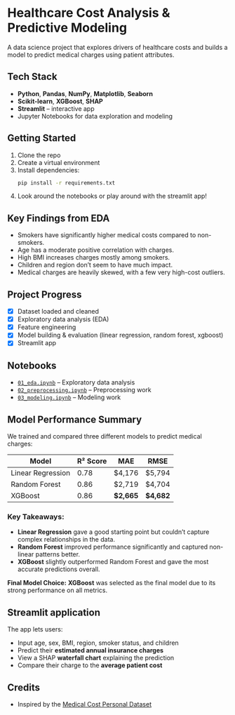# Healthcare Cost Analysis & Predictive Modeling

A data science project that explores drivers of healthcare costs and builds a model to predict medical charges using patient attributes.

## Tech Stack
- **Python**, **Pandas**, **NumPy**, **Matplotlib**, **Seaborn**
- **Scikit-learn**, **XGBoost**, **SHAP**
- **Streamlit** – interactive app 
- Jupyter Notebooks for data exploration and modeling

## Getting Started
1. Clone the repo
2. Create a virtual environment
3. Install dependencies:  
   ```bash
   pip install -r requirements.txt
4. Look around the notebooks or play around with the streamlit app!

## Key Findings from EDA

- Smokers have significantly higher medical costs compared to non-smokers.
- Age has a moderate positive correlation with charges.
- High BMI increases charges mostly among smokers.
- Children and region don’t seem to have much impact.
- Medical charges are heavily skewed, with a few very high-cost outliers.

## Project Progress

- [x] Dataset loaded and cleaned
- [x] Exploratory data analysis (EDA)
- [x] Feature engineering
- [x] Model building & evaluation (linear regression, random forest, xgboost)
- [x] Streamlit app 

## Notebooks

- [`01_eda.ipynb`](./notebooks/01_eda.ipynb) – Exploratory data analysis
- [`02_preprocessing.ipynb`](./notebooks/02_preprocessing.ipynb) – Preprocessing work
- [`03_modeling.ipynb`](./notebooks/03_modeling.ipynb) – Modeling work

## Model Performance Summary

We trained and compared three different models to predict medical charges:

| Model              | R² Score | MAE      | RMSE     |
|-------------------|----------|----------|----------|
| Linear Regression | 0.78     | $4,176   | $5,794   |
| Random Forest     | 0.86     | $2,719   | $4,704   |
| XGBoost           | 0.86     | **$2,665** | **$4,682** |

### Key Takeaways:
- **Linear Regression** gave a good starting point but couldn’t capture complex relationships in the data.
- **Random Forest** improved performance significantly and captured non-linear patterns better.
- **XGBoost** slightly outperformed Random Forest and gave the most accurate predictions overall.

**Final Model Choice:** **XGBoost** was selected as the final model due to its strong performance on all metrics.

## Streamlit application
The app lets users:
- Input age, sex, BMI, region, smoker status, and children
- Predict their **estimated annual insurance charges**
- View a SHAP **waterfall chart** explaining the prediction
- Compare their charge to the **average patient cost**

 ## Credits
 - Inspired by the [Medical Cost Personal Dataset](https://www.kaggle.com/datasets/mirichoi0218/insurance)

